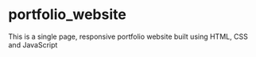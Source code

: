 # portfolio_website
This is a single page, responsive portfolio website built using HTML, CSS and JavaScript
